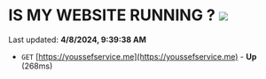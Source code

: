 # IS MY WEBSITE RUNNING ? [![](https://img.shields.io/static/v1?label=Sponsor&message=%E2%9D%A4&logo=GitHub&color=%23fe8e86)](https://github.com/sponsors/<username>)

Last updated: **4/8/2024, 9:39:38 AM**

- `GET` [https://youssefservice.me](https://youssefservice.me) - **Up** (268ms)
